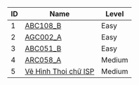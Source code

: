 | ID | Name | Level |
|----|------|-------|
| 1  | [ABC108_B](https://atcoder.jp/contests/ABC108/tasks/abc108_b) |  Easy  |
| 2  | [AGC002_A](https://atcoder.jp/contests/agc002/tasks/agc002_a) |  Easy  |
| 3  | [ABC051_B](https://atcoder.jp/contests/abc051/tasks/abc051_b) |  Easy  |
| 4  | [ARC058_A](https://atcoder.jp/contests/arc058/tasks/arc058_a) |  Medium  |
| 5  | [Vẽ Hình Thoi chữ ISP]() |  Medium  |
